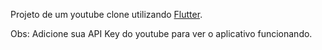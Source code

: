 Projeto de um youtube clone utilizando [Flutter](https://flutter.dev/).

Obs: Adicione sua API Key do youtube para ver o aplicativo funcionando.